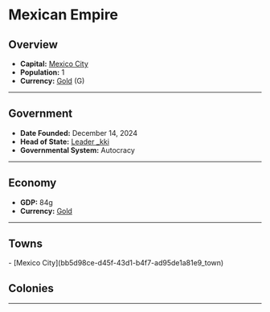 <!--UNDEDITED FILE, remove this entire line if this file has been edited!-->
# <!--NAME-->Mexican Empire<!--NAME-->

## Overview

- **Capital:** <!--CAPITAL_LINK-->[Mexico City](bb5d98ce-d45f-43d1-b4f7-ad95de1a81e9_town)<!--CAPITAL_LINK-->
- **Population:** <!--POPULATION-->1<!--POPULATION-->
- **Currency:** <!--CURRENCY_LINK-->[Gold](Gold_currency)<!--CURRENCY_LINK--> (<!--CURRENCY_ABV-->G<!--CURRENCY_ABV-->)

---

## Government

- **Date Founded:** <!--FOUNDED-->December 14, 2024<!--FOUNDED-->
- **Head of State:** <!--LEADER_TITLE_LINK-->[Leader _kki](_kki_user)<!--LEADER_TITLE_LINK-->
- **Governmental System:** <!--GOVERNMENT-->Autocracy<!--GOVERNMENT-->

---

## Economy

- **GDP:** <!--GDP-->84g<!--GDP-->
- **Currency:** <!--CURRENCY_LINK-->[Gold](Gold_currency)<!--CURRENCY_LINK-->

---

## Towns

<!--TOWNS-->- [Mexico City](bb5d98ce-d45f-43d1-b4f7-ad95de1a81e9_town)<!--TOWNS-->

## Colonies

<!--COLONIES--><!--COLONIES-->

---